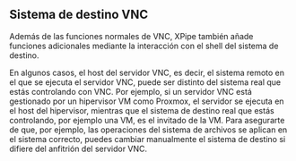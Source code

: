 ## Sistema de destino VNC

Además de las funciones normales de VNC, XPipe también añade funciones adicionales mediante la interacción con el shell del sistema de destino.

En algunos casos, el host del servidor VNC, es decir, el sistema remoto en el que se ejecuta el servidor VNC, puede ser distinto del sistema real que estás controlando con VNC. Por ejemplo, si un servidor VNC está gestionado por un hipervisor VM como Proxmox, el servidor se ejecuta en el host del hipervisor, mientras que el sistema de destino real que estás controlando, por ejemplo una VM, es el invitado de la VM. Para asegurarte de que, por ejemplo, las operaciones del sistema de archivos se aplican en el sistema correcto, puedes cambiar manualmente el sistema de destino si difiere del anfitrión del servidor VNC.
